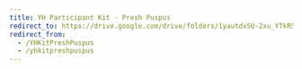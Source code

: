 ```yaml
---
title: YH Participant Kit - Presh Puspus
redirect_to: https://drive.google.com/drive/folders/1yautdxSU-2xu_YTkR57dBll1eSvqygQp?usp=sharing
redirect_from: 
  - /YHKitPreshPuspus
  - /yhkitpreshpuspus
---
```


